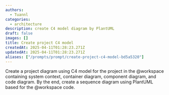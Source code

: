 ```yaml
---
authors:
  - Tuannl
categories:
  - architecture
description: create C4 model diagram by PlantUML
draft: false
images: []
title: Create project C4 model
createdAt: 2025-04-11T01:28:23.271Z
updatedAt: 2025-04-11T01:28:23.271Z
aliases: ["/prompts/prompt/create-project-c4-model-bd5a5320"]
---
```


Create a project diagram using C4 model for the project in the @workspace containing system context, container diagram, component diagram, and code diagram. By the end, create a sequence diagram using PlantUML based for the @workspace code.
